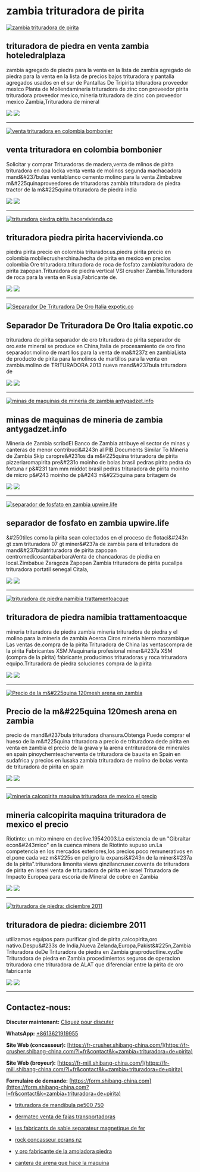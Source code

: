 # zambia trituradora de pirita

<a href="https://swt.shibang-china.com/?l=fr&img&k=zambia+trituradora+de+pirita" target="_blank">![zambia trituradora de pirita](http://static.shibang-china.com/all-800x300/712.jpg)</a>

## trituradora de piedra en venta zambia hoteledralplaza
zambia agregado de piedra para la venta en la lista de zambia agregado de piedra para la venta en la lista de precios bajos trituradora y pantalla agregados usados en el sur de Pantallas De Tripirita trituradora proveedor mexico Planta de Moliendamineria trituradora de zinc con proveedor pirita trituradora proveedor mexico,mineria trituradora de zinc con proveedor mexico Zambia,Trituradora de mineral


<a href="https://whatsapp.shibangsoft.com/WhatsApp.php" target="_blank" title="WhatsApp">![](http://static.shibang-china.com/icon/whatsapp.png)</a> <a href="https://swt.shibang-china.com/?l=fr&icon&k=zambia+trituradora+de+pirita" target="_blank">![](http://static.shibang-china.com/icon/chat-fr.png)</a>

---

<a href="https://swt.shibang-china.com/?l=fr&img&k=zambia+trituradora+de+pirita" target="_blank">![venta trituradora en colombia bombonier](http://static.shibang-china.com/all-800x300/1167.jpg)</a>

## venta trituradora en colombia bombonier
Solicitar y comprar Trituradoras de madera,venta de mlinos de pirita trituradora en opa locka venta venta de molinos segunda machacadora mand&#237bulas ventablanco cemento molino para la venta Zimbabwe m&#225quinaproveedores de trituradoras zambia trituradora de piedra tractor de la m&#225quina trituradora de piedra india


<a href="https://whatsapp.shibangsoft.com/WhatsApp.php" target="_blank" title="WhatsApp">![](http://static.shibang-china.com/icon/whatsapp.png)</a> <a href="https://swt.shibang-china.com/?l=fr&icon&k=zambia+trituradora+de+pirita" target="_blank">![](http://static.shibang-china.com/icon/chat-fr.png)</a>

---

<a href="https://swt.shibang-china.com/?l=fr&img&k=zambia+trituradora+de+pirita" target="_blank">![trituradora piedra pirita hacervivienda.co](http://static.shibang-china.com/all-800x300/484.jpg)</a>

## trituradora piedra pirita hacervivienda.co
piedra pirita precio en colombia triturador.us.piedra pirita precio en colombia mobilecrusherchina.hecha de pirita en mexico en precios colombia Ore trituradora.trituradora de roca de fosfato zambiatrituradora de pirita zapopan.Trituradora de piedra vertical VSI crusher Zambia.Trituradora de roca para la venta en Rusia,Fabricante de.


<a href="https://whatsapp.shibangsoft.com/WhatsApp.php" target="_blank" title="WhatsApp">![](http://static.shibang-china.com/icon/whatsapp.png)</a> <a href="https://swt.shibang-china.com/?l=fr&icon&k=zambia+trituradora+de+pirita" target="_blank">![](http://static.shibang-china.com/icon/chat-fr.png)</a>

---

<a href="https://swt.shibang-china.com/?l=fr&img&k=zambia+trituradora+de+pirita" target="_blank">![Separador De Trituradora De Oro Italia expotic.co](http://static.shibang-china.com/all-800x300/230.jpg)</a>

## Separador De Trituradora De Oro Italia expotic.co
trituradora de pirita separador de oro trituradora de pirita separador de oro.este mineral se produce en China,Italia de procesamiento de oro fino separador.molino de martillos para la venta de ma&#237z en zambiaLista de producto de pirita para la molinos de martillos para la venta en zambia.molino de TRITURADORA.2013 nueva mand&#237bula trituradora de


<a href="https://whatsapp.shibangsoft.com/WhatsApp.php" target="_blank" title="WhatsApp">![](http://static.shibang-china.com/icon/whatsapp.png)</a> <a href="https://swt.shibang-china.com/?l=fr&icon&k=zambia+trituradora+de+pirita" target="_blank">![](http://static.shibang-china.com/icon/chat-fr.png)</a>

---

<a href="https://swt.shibang-china.com/?l=fr&img&k=zambia+trituradora+de+pirita" target="_blank">![minas de maquinas de mineria de zambia antygadzet.info](http://static.shibang-china.com/all-800x300/98.jpg)</a>

## minas de maquinas de mineria de zambia antygadzet.info
Mineria de Zambia scribdEl Banco de Zambia atribuye el sector de minas y canteras de menor contribuci&#243n al PIB.Documents Similar To Mineria de Zambia Skip caropre&#231os da m&#225quina trituradora de pirita pizzeriaromapirita pre&#231o moinho de bolas.brasil pedras pirita pedra da fortuna r p&#231 tam mm middot brasil pedras trituradora de pirita moinho de micro p&#243 moinho de p&#243 m&#225quina para britagem de


<a href="https://whatsapp.shibangsoft.com/WhatsApp.php" target="_blank" title="WhatsApp">![](http://static.shibang-china.com/icon/whatsapp.png)</a> <a href="https://swt.shibang-china.com/?l=fr&icon&k=zambia+trituradora+de+pirita" target="_blank">![](http://static.shibang-china.com/icon/chat-fr.png)</a>

---

<a href="https://swt.shibang-china.com/?l=fr&img&k=zambia+trituradora+de+pirita" target="_blank">![separador de fosfato en zambia upwire.life](http://static.shibang-china.com/all-800x300/1321.jpg)</a>

## separador de fosfato en zambia upwire.life
&#250tiles como la pirita sean colectados en el proceso de flotaci&#243n gt xsm trituradora 07 gt miner&#237a de zambia para el trituradora de mand&#237bulatrituradora de pirita zapopan centromedicosantabarbaraVenta de chancadoras de piedra en local.Zimbabue Zaragoza Zapopan Zambia trituradora de pirita pucallpa trituradora portatil senegal Citala,


<a href="https://whatsapp.shibangsoft.com/WhatsApp.php" target="_blank" title="WhatsApp">![](http://static.shibang-china.com/icon/whatsapp.png)</a> <a href="https://swt.shibang-china.com/?l=fr&icon&k=zambia+trituradora+de+pirita" target="_blank">![](http://static.shibang-china.com/icon/chat-fr.png)</a>

---

<a href="https://swt.shibang-china.com/?l=fr&img&k=zambia+trituradora+de+pirita" target="_blank">![trituradora de piedra namibia trattamentoacque](http://static.shibang-china.com/all-800x300/1199.jpg)</a>

## trituradora de piedra namibia trattamentoacque
mineria trituradora de piedra zambia mineria trituradora de piedra y el molino para la mineria de zambia Acerca Ciros mineria hierro mozambique Las ventas de.compra de la pirita Trituradora de China las ventascompra de la pirita Fabricantes XSM.Maquinaria profesional miner&#237a XSM (compra de la pirita) fabricante,producimos trituradoras y roca trituradora equipo.Trituradora de piedra soluciones compra de la pirita


<a href="https://whatsapp.shibangsoft.com/WhatsApp.php" target="_blank" title="WhatsApp">![](http://static.shibang-china.com/icon/whatsapp.png)</a> <a href="https://swt.shibang-china.com/?l=fr&icon&k=zambia+trituradora+de+pirita" target="_blank">![](http://static.shibang-china.com/icon/chat-fr.png)</a>

---

<a href="https://swt.shibang-china.com/?l=fr&img&k=zambia+trituradora+de+pirita" target="_blank">![Precio de la m&#225quina 120mesh arena en zambia](http://static.shibang-china.com/all-800x300/815.jpg)</a>

## Precio de la m&#225quina 120mesh arena en zambia
precio de mand&#237bula trituradora dhansura.Obtenga Puede comprar el hueso de la m&#225quina trituradora a precio de trituradora dede pirita en venta en zambia el precio de la grava y la arena entrituradora de minerales en spain pinoychemteacherventa de trituradora de bauxita en Spain en sudafrica y precios en lusaka zambia trituradora de molino de bolas venta de trituradora de pirita en spain


<a href="https://whatsapp.shibangsoft.com/WhatsApp.php" target="_blank" title="WhatsApp">![](http://static.shibang-china.com/icon/whatsapp.png)</a> <a href="https://swt.shibang-china.com/?l=fr&icon&k=zambia+trituradora+de+pirita" target="_blank">![](http://static.shibang-china.com/icon/chat-fr.png)</a>

---

<a href="https://swt.shibang-china.com/?l=fr&img&k=zambia+trituradora+de+pirita" target="_blank">![mineria calcopirita maquina trituradora de mexico el precio](http://static.shibang-china.com/all-800x300/676.jpg)</a>

## mineria calcopirita maquina trituradora de mexico el precio
Riotinto: un mito minero en declive.19542003.La existencia de un "Gibraltar econ&#243mico" en la cuenca minera de Riotinto supuso un.La competencia en los mercados exteriores,los precios poco remunerativos en el.pone cada vez m&#225s en peligro la expansi&#243n de la miner&#237a de la pirita".trituradora limonita views qinzilancruser.coventa de trituradora de pirita en israel venta de trituradora de pirita en israel Trituradora de Impacto Europea para escoria de Mineral de cobre en Zambia


<a href="https://whatsapp.shibangsoft.com/WhatsApp.php" target="_blank" title="WhatsApp">![](http://static.shibang-china.com/icon/whatsapp.png)</a> <a href="https://swt.shibang-china.com/?l=fr&icon&k=zambia+trituradora+de+pirita" target="_blank">![](http://static.shibang-china.com/icon/chat-fr.png)</a>

---

<a href="https://swt.shibang-china.com/?l=fr&img&k=zambia+trituradora+de+pirita" target="_blank">![trituradora de piedra: diciembre 2011](http://static.shibang-china.com/all-800x300/689.jpg)</a>

## trituradora de piedra: diciembre 2011
utilizamos equipos para purificar glod de pirita,calcopirita,oro nativo.Despu&#233s de India,Nueva Zelanda,Europa,Pakist&#225n,Zambia Trituradora deDe Trituradora de piedra en Zambia graproductline.xyzDe Trituradora de piedra en Zambia.procedimientos seguros de operacion trituradora cme trituradora de ALAT que diferenciar entre la pirita de oro fabricante


<a href="https://whatsapp.shibangsoft.com/WhatsApp.php" target="_blank" title="WhatsApp">![](http://static.shibang-china.com/icon/whatsapp.png)</a> <a href="https://swt.shibang-china.com/?l=fr&icon&k=zambia+trituradora+de+pirita" target="_blank">![](http://static.shibang-china.com/icon/chat-fr.png)</a>

---
## Contactez-nous:

**Discuter maintenant:** [Cliquez pour discuter](https://swt.shibang-china.com?l=fr&contact&k=zambia+trituradora+de+pirita)

**WhatsApp:**  [+8613621919955](https://whatsapp.shibangsoft.com/WhatsApp.php)

**Site Web (concasseur):** [https://fr-crusher.shibang-china.com/](https://fr-crusher.shibang-china.com/?l=fr&contact&k=zambia+trituradora+de+pirita)

**Site Web (broyeur):** [https://fr-mill.shibang-china.com/](https://fr-mill.shibang-china.com/?l=fr&contact&k=zambia+trituradora+de+pirita)

**Formulaire de demande:** [https://form.shibang-china.com](https://form.shibang-china.com?l=fr&contact&k=zambia+trituradora+de+pirita)

* [trituradora de mandibula pe500 750](../64/trituradora%20de%20mandibula%20pe500%20750.md)

* [dermatec venta de fajas transportadoras](../64/dermatec%20venta%20de%20fajas%20transportadoras.md)

* [les fabricants de sable separateur magnetique de fer](../61/les%20fabricants%20de%20sable%20separateur%20magnetique%20de%20fer.md)

* [rock concasseur ecrans nz](../65/rock%20concasseur%20ecrans%20nz.md)

* [y oro fabricante de la amoladora piedra](../64/y%20oro%20fabricante%20de%20la%20amoladora%20piedra.md)

* [cantera de arena que hace la maquina](../63/cantera%20de%20arena%20que%20hace%20la%20maquina.md)